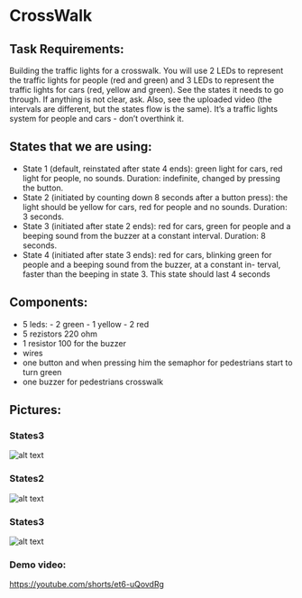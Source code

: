 # CrossWalk

## Task Requirements:
Building the traffic lights for a crosswalk. You
will use 2 LEDs to represent the traffic lights for people (red and green)
and 3 LEDs to represent the traffic lights for cars (red, yellow and green).
See the states it needs to go through. If anything is not clear, ask. Also,
see the uploaded video (the intervals are different, but the states flow is
the same). It’s a traffic lights system for people and cars - don’t overthink
it.

## States that we are using:
* State 1 (default, reinstated after state 4 ends): green light for cars,
red light for people, no sounds. Duration: indefinite, changed by
pressing the button.
* State 2 (initiated by counting down 8 seconds after a button press):
the light should be yellow for cars, red for people and no sounds.
Duration: 3 seconds.
* State 3 (initiated after state 2 ends): red for cars, green for people
and a beeping sound from the buzzer at a constant interval. Duration:
8 seconds.
* State 4 (initiated after state 3 ends): red for cars, blinking green
for people and a beeping sound from the buzzer, at a constant in-
terval, faster than the beeping in state 3. This state should last 4
seconds

## Components:
* 5 leds: - 2 green
          - 1 yellow
          - 2 red
* 5 rezistors 220 ohm
* 1 resistor 100 for the buzzer
* wires
* one button and when pressing him the semaphor for pedestrians start to turn green 
* one buzzer for pedestrians crosswalk

## Pictures:
### States3
![alt text](https://github.com/Giani2001/IntroductionInRobotics/blob/main/homework2/State1.png?raw=true)

### States2
![alt text](https://github.com/Giani2001/IntroductionInRobotics/blob/main/homework2/State2.png?raw=true)
### States3
![alt text](https://github.com/Giani2001/IntroductionInRobotics/blob/main/homework2/State3.png?raw=true)

### Demo video:
https://youtube.com/shorts/et6-uQovdRg

